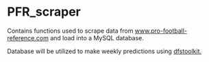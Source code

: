 # PFR_scraper

Contains functions used to scrape data from www.pro-football-reference.com and load into a MySQL database. 

Database will be utilized to make weekly predictions using [dfstoolkit.](https://www.github.com/kimjam/dfstoolkit)
